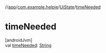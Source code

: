//[app](../../../index.md)/[com.example.helpie](../index.md)/[UiState](index.md)/[timeNeeded](time-needed.md)

# timeNeeded

[androidJvm]\
val [timeNeeded](time-needed.md): [String](https://kotlinlang.org/api/latest/jvm/stdlib/kotlin/-string/index.html)
